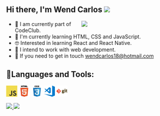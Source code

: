 ## Hi there, I'm Wend Carlos <img src="https://raw.githubusercontent.com/kaueMarques/kaueMarques/master/hi.gif" width="30px">
<img align="right" width="300" src="https://i2.wp.com/allhtaccess.info/wp-content/uploads/2018/03/programming.gif?fit=1281%2C716&ssl=1" />

- 🔭 I am currently part of CodeClub.
- 🌱 I'm currently learning HTML, CSS and JavaScript. 
- 🤓 Interested in learning React and React Native.
- 💼 I intend to work with web development.
- 💬 If you need to get in touch wendcarlos18@hotmail.com


## 🚀Languages ​​and Tools:

<code><img height="30" src="https://raw.githubusercontent.com/github/explore/80688e429a7d4ef2fca1e82350fe8e3517d3494d/topics/javascript/javascript.png"></code>
<code><img height="30" src="https://raw.githubusercontent.com/github/explore/80688e429a7d4ef2fca1e82350fe8e3517d3494d/topics/html/html.png"></code>
<code><img height="30" src="https://raw.githubusercontent.com/github/explore/80688e429a7d4ef2fca1e82350fe8e3517d3494d/topics/css/css.png"></code>
<code><img height="30" src="https://raw.githubusercontent.com/github/explore/80688e429a7d4ef2fca1e82350fe8e3517d3494d/topics/visual-studio-code/visual-studio-code.png"></code>
<code><img height="30" src="https://raw.githubusercontent.com/github/explore/80688e429a7d4ef2fca1e82350fe8e3517d3494d/topics/git/git.png"></code>
<!--
![Wend Carlos GitHub stats](https://github-readme-stats.vercel.app/api?username=W-Carlos&show_icons=true&theme=tokyonight)   [![Top Langs](https://github-readme-stats.vercel.app/api/top-langs/?username=W-Carlos&layout=compact&theme=tokyonight)](https://github.com/W-Carlos/github-readme-stats) 
-->
 <div>
  <a href="https://github.com/W-Carlos">
  <img height="180em" src="https://github-readme-stats.vercel.app/api?username=W-Carlos&show_icons=true&theme=tokyonight&include_all_commits=true&count_private=true"/>
  <img height="180em" src="https://github-readme-stats.vercel.app/api/top-langs/?username=W-Carlos&layout=compact&theme=tokyonight"/>
</div>

<!--
**W-Carlos/W-Carlos** is a ✨ _special_ ✨ repository because its `README.md` (this file) appears on your GitHub profile.

Here are some ideas to get you started:

- 🔭 I’m currently working on ...
- 🌱 I’m currently learning ...
- 👯 I’m looking to collaborate on ...
- 🤔 I’m looking for help with ...
- 💬 Ask me about ...
- 📫 How to reach me: ...
- 😄 Pronouns: ...
- ⚡ Fun fact: ...
-->
